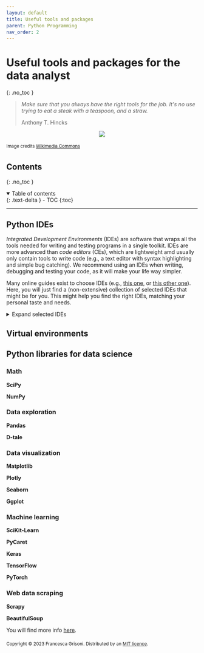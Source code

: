 ```yaml
---
layout: default
title: Useful tools and packages
parent: Python Programming
nav_order: 2
---
```


# Useful tools and packages for the data analyst
{: .no_toc }


> *Make sure that you always have the right tools for the job. It's no use trying to eat a steak with a teaspoon, and a straw.*
> 
> Anthony T. Hincks

<p align="center">
<img src="https://upload.wikimedia.org/wikipedia/commons/e/e8/Old_tools_collection_%2827204177988%29.jpg" width=600>
</p>

<sup>Image credits [Wikimedia Commons](https://commons.wikimedia.org/wiki/File:Old_tools_collection_%2827204177988%29.jpg)</sup>

 
## Contents
{: .no_toc }

<details open markdown="block">
  <summary>
    Table of contents
  </summary>
  {: .text-delta }
- TOC
{:toc}
</details>

---

## Python IDEs
*Integrated Development Environments* (IDEs) are software that wraps all the tools needed for writing and testing 
 programs in a single toolkit. IDEs are more advanced than *code editors* (CEs), which are lightweight amd usually
only contain tools to write code (e.g., a text editor with syntax highlighting and simple bug catching). We recommend
using an IDEs when writing, debugging and testing your code, as it will make your life way simpler.

Many online guides exist to choose IDEs (e.g., [this one](https://www.educative.io/blog/best-python-ides-ce-2021), or 
[this other one](https://www.simplilearn.com/tutorials/python-tutorial/python-ide)). Here, you will just find a (non-extensive)
collection of selected IDEs that might be for you. This might help you find the right IDEs, matching your personal taste and needs.

<details close markdown="block">
  <summary>
    Expand selected IDEs
  </summary>

### Visual Studio Code
[Visual Studio Code](https://code.visualstudio.com/) (VS Code) is a full-featured code editor available for Linux, Mac OS X, and Windows. 
It is small and light-weight, but full-featured, as well as open-source, extensible, and configurable for almost any task.
VS Code is full-featured despite having a small footprint. One of our favourites IDEs for Python. 
![img.png](ide_VScode/img.png)

### PyCharm
[PyCharm](https://www.jetbrains.com/pycharm/) is the de facto Python IDE environment, with a big community support. It is fully featured
and is available for Linux, Mac OS X, and Windows. It is available in both paid (Professional) and free (Community) editions, 
although the community edition might be somewhat limited for advanced tasks. Free educational licenses are available
for the Professional edition upon request. Also among our favourite IDEs!
![img.png](images/ide_pycharm.png)

### Spyder
[Spyder](https://www.spyder-ide.org/) is an open-source Python IDE that’s optimized for data science and analysis. 
Spyder comes included with the Anaconda package manager distribution, so you might have already installed it on your computed.
Spyder integrates well with common Python data science libraries like SciPy, NumPy, and Matplotlib. A special feature
of Spyder is a “variable explorer” that allows you to display data using a table-based layout right inside your IDE. 
Overall, it is a more specialized IDE compared to the previous ones, that might be very suited for data science but not 
necessarily for other coding tasks. 

![img.png](ide_spyder/ides_spyder.png)

</details>

## Virtual environments


## Python libraries for data science
### Math

**SciPy**

**NumPy**

### Data exploration

**Pandas**

**D-tale**

### Data visualization
**Matplotlib**

**Plotly**

**Seaborn**

**Ggplot**

### Machine learning


**SciKit-Learn**

**PyCaret**


**Keras**

**TensorFlow**

**PyTorch**



### Web data scraping
**Scrapy**

**BeautifulSoup**


You will find more info [here](https://www.knowledgehut.com/blog/data-science/python-libraries-for-data-science).

<sub>Copyright &copy; 2023 Francesca Grisoni. Distributed by an [MIT licence](LICENSE).</sub>
